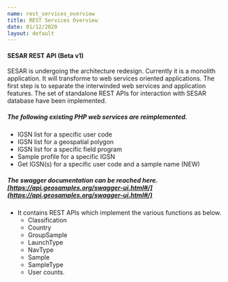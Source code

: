 ```yaml
---
name: rest_services_overview
title: REST Services Overview
date: 01/12/2020
layout: default
---
```


#### SESAR REST API (Beta v1)
SESAR is undergoing the architecture redesign. Currently it is a monolith application. It will transforme to web services oriented applications. 
The first step is to separate the interwinded web services and application features. The set of standalone REST APIs for interaction with SESAR database have been implemented. 

##### The following existing PHP web services are reimplemented.

* IGSN list for a specific user code
* IGSN list for a geospatial polygon
* IGSN list for a specific field program
* Sample profile for a specific IGSN
* Get IGSN(s) for a specific user code and a sample name (NEW)

##### The swagger documentation can be reached here. [https://api.geosamples.org/swagger-ui.html#/](https://api.geosamples.org/swagger-ui.html#/)

* It contains REST APIs which implement the various functions as below.
  * Classification
  * Country
  * GroupSample
  * LaunchType
  * NavType
  * Sample
  * SampleType
  * User counts.
